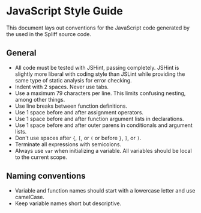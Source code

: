JavaScript Style Guide
======================

This document lays out conventions for the JavaScript code generated by the used in the Spliff source code.

## General
* All code must be tested with JSHint, passing completely. JSHint is slightly more liberal with coding style than JSLint while providing the same type of static analysis for error checking.
* Indent with 2 spaces. Never use tabs.
* Use a maximum 79 characters per line. This limits confusing nesting, among other things.
* Use line breaks between function definitions.
* Use 1 space before and after assignment operators.
* Use 1 space before and after function argument lists in declarations.
* Use 1 space before and after outer parens in conditionals and argument lists.
* Don't use spaces after `{`, `[`, or `(` or before `}`, `]`, or `)`.
* Terminate all expressions with semicolons.
* Always use `var` when initializing a variable. All variables should be local to the current scope.

## Naming conventions
* Variable and function names should start with a lowercase letter and use camelCase.
* Keep variable names short but descriptive.